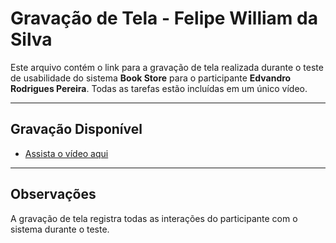 # **Gravação de Tela - Felipe William da Silva**

Este arquivo contém o link para a gravação de tela realizada durante o teste de usabilidade do sistema **Book Store** para o participante **Edvandro Rodrigues Pereira**. Todas as tarefas estão incluídas em um único vídeo.

---

## **Gravação Disponível**

- [Assista o vídeo aqui](https://drive.google.com/file/d/1F5NuOVHoytcgOMjh_6fgViXfWJ9dHl6f/view?usp=drive_link)

---

## **Observações**
A gravação de tela registra todas as interações do participante com o sistema durante o teste.
